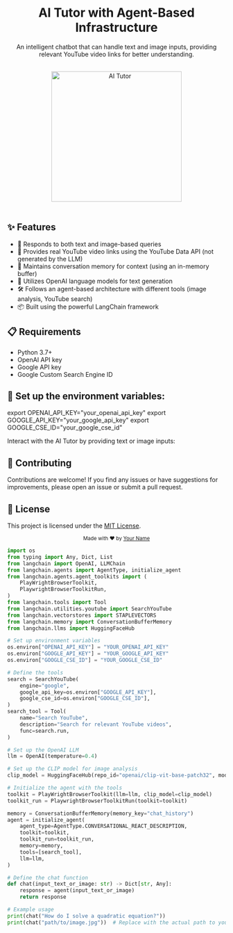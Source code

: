 <div align="center">
  <h1>AI Tutor with Agent-Based Infrastructure</h1>
  <p>An intelligent chatbot that can handle text and image inputs, providing relevant YouTube video links for better understanding.</p>
  <br>
</div>

<div align="center">
  <img src="https://img.freepik.com/free-vector/chat-bot-concept-illustration_114360-5522.jpg" alt="AI Tutor" width="300">
</div>

<br>

## ✨ Features

- 💬 Responds to both text and image-based queries
- 🔗 Provides real YouTube video links using the YouTube Data API (not generated by the LLM)
- 🧠 Maintains conversation memory for context (using an in-memory buffer)
- 🤖 Utilizes OpenAI language models for text generation
- 🛠️ Follows an agent-based architecture with different tools (image analysis, YouTube search)
- 📦 Built using the powerful LangChain framework

## 📋 Requirements

- Python 3.7+
- OpenAI API key
- Google API key
- Google Custom Search Engine ID

## 🚀 Set up the environment variables:
export OPENAI_API_KEY="your_openai_api_key"
export GOOGLE_API_KEY="your_google_api_key"
export GOOGLE_CSE_ID="your_google_cse_id"

Interact with the AI Tutor by providing text or image inputs:

## 🤝 Contributing

Contributions are welcome! If you find any issues or have suggestions for improvements, please open an issue or submit a pull request.

## 📄 License

This project is licensed under the [MIT License](LICENSE).

<div align="center">
  <sub>Made with ❤︎ by <a href="https://github.com/your-username">Your Name</a></sub>
</div>

```python
import os
from typing import Any, Dict, List
from langchain import OpenAI, LLMChain
from langchain.agents import AgentType, initialize_agent
from langchain.agents.agent_toolkits import (
    PlayWrightBrowserToolkit,
    PlaywrightBrowserToolkitRun,
)
from langchain.tools import Tool
from langchain.utilities.youtube import SearchYouTube
from langchain.vectorstores import STAPLEVECTORS
from langchain.memory import ConversationBufferMemory
from langchain.llms import HuggingFaceHub

# Set up environment variables
os.environ["OPENAI_API_KEY"] = "YOUR_OPENAI_API_KEY"
os.environ["GOOGLE_API_KEY"] = "YOUR_GOOGLE_API_KEY"
os.environ["GOOGLE_CSE_ID"] = "YOUR_GOOGLE_CSE_ID"

# Define the tools
search = SearchYouTube(
    engine="google",
    google_api_key=os.environ["GOOGLE_API_KEY"],
    google_cse_id=os.environ["GOOGLE_CSE_ID"],
)
search_tool = Tool(
    name="Search YouTube",
    description="Search for relevant YouTube videos",
    func=search.run,
)

# Set up the OpenAI LLM
llm = OpenAI(temperature=0.4)

# Set up the CLIP model for image analysis
clip_model = HuggingFaceHub(repo_id="openai/clip-vit-base-patch32", model_kwargs={"device": "cpu"})

# Initialize the agent with the tools
toolkit = PlayWrightBrowserToolkit(llm=llm, clip_model=clip_model)
toolkit_run = PlaywrightBrowserToolkitRun(toolkit=toolkit)

memory = ConversationBufferMemory(memory_key="chat_history")
agent = initialize_agent(
    agent_type=AgentType.CONVERSATIONAL_REACT_DESCRIPTION,
    toolkit=toolkit,
    toolkit_run=toolkit_run,
    memory=memory,
    tools=[search_tool],
    llm=llm,
)

# Define the chat function
def chat(input_text_or_image: str) -> Dict[str, Any]:
    response = agent(input_text_or_image)
    return response

# Example usage
print(chat("How do I solve a quadratic equation?"))
print(chat("path/to/image.jpg"))  # Replace with the actual path to your image



